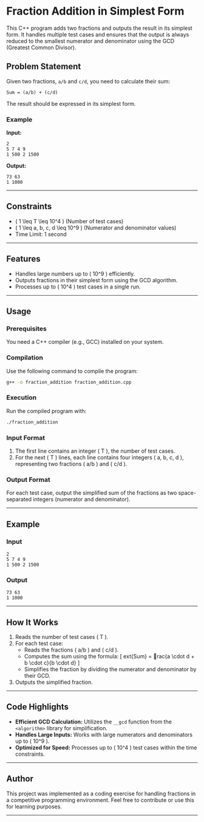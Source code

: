 
# Fraction Addition in Simplest Form

This C++ program adds two fractions and outputs the result in its simplest form. It handles multiple test cases and ensures that the output is always reduced to the smallest numerator and denominator using the GCD (Greatest Common Divisor).

## Problem Statement

Given two fractions, `a/b` and `c/d`, you need to calculate their sum:
```
Sum = (a/b) + (c/d)
```
The result should be expressed in its simplest form.

### Example
**Input:**
```
2
5 7 4 9
1 500 2 1500
```

**Output:**
```
73 63
1 1000
```

---

## Constraints

- \( 1 \leq T \leq 10^4 \) (Number of test cases)
- \( 1 \leq a, b, c, d \leq 10^9 \) (Numerator and denominator values)
- Time Limit: 1 second

---

## Features

- Handles large numbers up to \( 10^9 \) efficiently.
- Outputs fractions in their simplest form using the GCD algorithm.
- Processes up to \( 10^4 \) test cases in a single run.

---

## Usage

### Prerequisites
You need a C++ compiler (e.g., GCC) installed on your system.

### Compilation
Use the following command to compile the program:
```bash
g++ -o fraction_addition fraction_addition.cpp
```

### Execution
Run the compiled program with:
```bash
./fraction_addition
```

### Input Format
1. The first line contains an integer \( T \), the number of test cases.
2. For the next \( T \) lines, each line contains four integers \( a, b, c, d \), representing two fractions \( a/b \) and \( c/d \).

### Output Format
For each test case, output the simplified sum of the fractions as two space-separated integers (numerator and denominator).

---

## Example

### Input
```
2
5 7 4 9
1 500 2 1500
```

### Output
```
73 63
1 1000
```

---

## How It Works

1. Reads the number of test cases \( T \).
2. For each test case:
   - Reads the fractions \( a/b \) and \( c/d \).
   - Computes the sum using the formula:
     \[
     	ext{Sum} = rac{a \cdot d + b \cdot c}{b \cdot d}
     \]
   - Simplifies the fraction by dividing the numerator and denominator by their GCD.
3. Outputs the simplified fraction.

---

## Code Highlights

- **Efficient GCD Calculation:** Utilizes the `__gcd` function from the `<algorithm>` library for simplification.
- **Handles Large Inputs:** Works with large numerators and denominators up to \( 10^9 \).
- **Optimized for Speed:** Processes up to \( 10^4 \) test cases within the time constraints.

---

## Author

This project was implemented as a coding exercise for handling fractions in a competitive programming environment. Feel free to contribute or use this for learning purposes.

---


